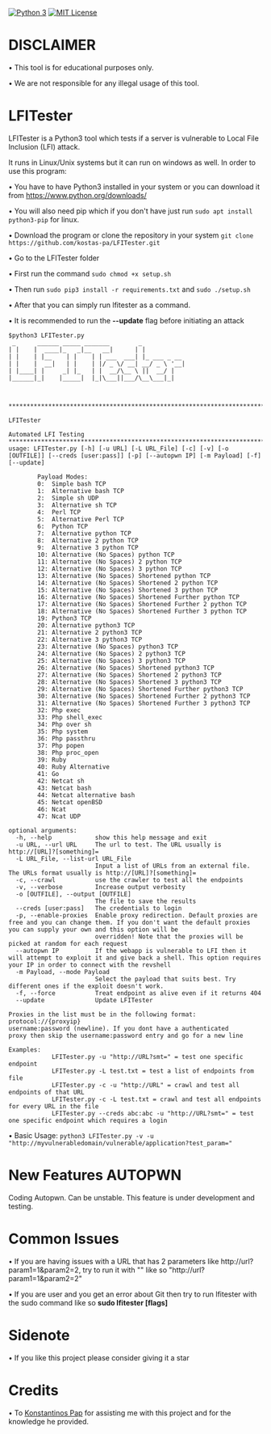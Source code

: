 [![Python 3](https://img.shields.io/badge/Python-3-blue.svg)](https://www.python.org/downloads/)
[![MIT License](https://img.shields.io/badge/License-MIT-red.svg)](LICENSE)

# DISCLAIMER
• This tool is for educational purposes only.

• We are not responsible for any illegal usage of this tool.



# LFITester

LFITester is a Python3 tool which tests if a server is vulnerable to Local File Inclusion (LFI) attack.

It runs in Linux/Unix systems but it can run on windows as well. In order to use this program:

• You have to have Python3 installed in your system or you can download it from https://www.python.org/downloads/

• You will also need pip which if you don't have just run ```sudo apt install python3-pip``` for linux.

• Download the program or clone the repository in your system `git clone https://github.com/kostas-pa/LFITester.git`

• Go to the LFITester folder

• First run the command ```sudo chmod +x setup.sh```

• Then run ```sudo pip3 install -r requirements.txt``` and ```sudo ./setup.sh```

• After that you can simply run lfitester as a command.

• It is recommended to run the **--update** flag before initiating an attack 

```
$python3 LFITester.py 
 _      ______ _____ _______        _                                                                                                                                                        
| |    |  ____|_   _|__   __|      | |                                                                                                                                                       
| |    | |__    | |    | | ___  ___| |_ ___ _ __                                                                                                                                             
| |    |  __|   | |    | |/ _ \/ __| __/ _ \ '__|                                                                                                                                            
| |____| |     _| |_   | |  __/\__ \ ||  __/ |                                                                                                                                               
|______|_|    |_____|  |_|\___||___/\__\___|_|                                                                                                                                               
                                                                                                                                                                                             
                                                                                                                                                                                             

*********************************************************************************************************************************************************************************************
                                                                                          LFITester
                                                                                    Automated LFI Testing
*********************************************************************************************************************************************************************************************
usage: LFITester.py [-h] [-u URL] [-L URL_File] [-c] [-v] [-o [OUTFILE]] [--creds [user:pass]] [-p] [--autopwn IP] [-m Payload] [-f] [--update]

        Payload Modes:
        0:  Simple bash TCP
        1:  Alternative bash TCP
        2:  Simple sh UDP
        3:  Alternative sh TCP
        4:  Perl TCP
        5:  Alternative Perl TCP
        6:  Python TCP
        7:  Alternative python TCP
        8:  Alternative 2 python TCP
        9:  Alternative 3 python TCP
        10: Alternative (No Spaces) python TCP
        11: Alternative (No Spaces) 2 python TCP
        12: Alternative (No Spaces) 3 python TCP
        13: Alternative (No Spaces) Shortened python TCP
        14: Alternative (No Spaces) Shortened 2 python TCP
        15: Alternative (No Spaces) Shortened 3 python TCP
        16: Alternative (No Spaces) Shortened Further python TCP
        17: Alternative (No Spaces) Shortened Further 2 python TCP
        18: Alternative (No Spaces) Shortened Further 3 python TCP
        19: Python3 TCP
        20: Alternative python3 TCP
        21: Alternative 2 python3 TCP
        22: Alternative 3 python3 TCP
        23: Alternative (No Spaces) python3 TCP
        24: Alternative (No Spaces) 2 python3 TCP
        25: Alternative (No Spaces) 3 python3 TCP
        26: Alternative (No Spaces) Shortened python3 TCP
        27: Alternative (No Spaces) Shortened 2 python3 TCP
        28: Alternative (No Spaces) Shortened 3 python3 TCP
        29: Alternative (No Spaces) Shortened Further python3 TCP
        30: Alternative (No Spaces) Shortened Further 2 python3 TCP
        31: Alternative (No Spaces) Shortened Further 3 python3 TCP
        32: Php exec
        33: Php shell_exec
        34: Php over sh
        35: Php system
        36: Php passthru
        37: Php popen
        38: Php proc_open
        39: Ruby
        40: Ruby Alternative
        41: Go
        42: Netcat sh
        43: Netcat bash
        44: Netcat alternative bash
        45: Netcat openBSD
        46: Ncat
        47: Ncat UDP 

optional arguments:
  -h, --help            show this help message and exit
  -u URL, --url URL     The url to test. The URL usually is http://[URL]?[something]=
  -L URL_File, --list-url URL_File
                        Input a list of URLs from an external file. The URLs format usually is http://[URL]?[something]=
  -c, --crawl           use the crawler to test all the endpoints
  -v, --verbose         Increase output verbosity
  -o [OUTFILE], --output [OUTFILE]
                        The file to save the results
  --creds [user:pass]   The credentials to login
  -p, --enable-proxies  Enable proxy redirection. Default proxies are free and you can change them. If you don't want the default proxies you can supply your own and this option will be
                        overridden! Note that the proxies will be picked at random for each request
  --autopwn IP          If the webapp is vulnerable to LFI then it will attempt to exploit it and give back a shell. This option requires your IP in order to connect with the revshell
  -m Payload, --mode Payload
                        Select the payload that suits best. Try different ones if the exploit doesn't work.
  -f, --force           Treat endpoint as alive even if it returns 404
  --update              Update LFITester

Proxies in the list must be in the following format: protocol://{proxyip} 
username:password (newline). If you dont have a authenticated 
proxy then skip the username:password entry and go for a new line

Examples: 
            LFITester.py -u "http://URL?smt=" = test one specific endpoint
            LFITester.py -L test.txt = test a list of endpoints from file
            LFITester.py -c -u "http://URL" = crawl and test all endpoints of that URL
            LFITester.py -c -L test.txt = crawl and test all endpoints for every URL in the file
            LFITester.py --creds abc:abc -u "http://URL?smt=" = test one specific endpoint which requires a login

```

• Basic Usage: `python3 LFITester.py -v -u "http://myvulnerabledomain/vulnerable/application?test_param="`

# New Features AUTOPWN
Coding Autopwn. Can be unstable. This feature is under development and testing.

# Common Issues
• If you are having issues with a URL that has 2 parameters like http://url?param1=1&param2=2, try to run it with "" like so "http://url?param1=1&param2=2"

• If you are user and you get an error about Git then try to run lfitester with the sudo command like so **sudo lfitester [flags]**

# Sidenote
• If you like this project please consider giving it a star

# Credits
• To [Konstantinos Pap](https://github.com/Konstantinos-Papanagnou) for assisting me with this project and for the knowledge he provided.
